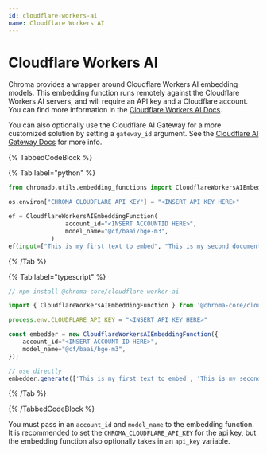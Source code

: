 ```yaml
---
id: cloudflare-workers-ai
name: Cloudflare Workers AI
---
```


# Cloudflare Workers AI

Chroma provides a wrapper around Cloudflare Workers AI embedding models. This embedding function runs remotely against the Cloudflare Workers AI servers, and will require an API key and a Cloudflare account. You can find more information in the [Cloudflare Workers AI Docs](https://developers.cloudflare.com/workers-ai/).

You can also optionally use the Cloudflare AI Gateway for a more customized solution by setting a `gateway_id` argument. See the [Cloudflare AI Gateway Docs](https://developers.cloudflare.com/ai-gateway/providers/workersai/) for more info.

{% TabbedCodeBlock %}

{% Tab label="python" %}

```python
from chromadb.utils.embedding_functions import CloudflareWorkersAIEmbeddingFunction

os.environ["CHROMA_CLOUDFLARE_API_KEY"] = "<INSERT API KEY HERE>"

ef = CloudflareWorkersAIEmbeddingFunction(
                account_id="<INSERT ACCOUNTID HERE>",
                model_name="@cf/baai/bge-m3",
            )
ef(input=["This is my first text to embed", "This is my second document"])
```

{% /Tab %}

{% Tab label="typescript" %}

```typescript
// npm install @chroma-core/cloudflare-worker-ai

import { CloudflareWorkersAIEmbeddingFunction } from '@chroma-core/cloudflare-worker-ai';

process.env.CLOUDFLARE_API_KEY = "<INSERT API KEY HERE>"

const embedder = new CloudflareWorkersAIEmbeddingFunction({
    account_id="<INSERT ACCOUNT ID HERE>",
    model_name="@cf/baai/bge-m3",
});

// use directly
embedder.generate(['This is my first text to embed', 'This is my second document']);
```

{% /Tab %}

{% /TabbedCodeBlock %}

You must pass in an `account_id` and `model_name` to the embedding function. It is recommended to set the `CHROMA_CLOUDFLARE_API_KEY` for the api key, but the embedding function also optionally takes in an `api_key` variable.
